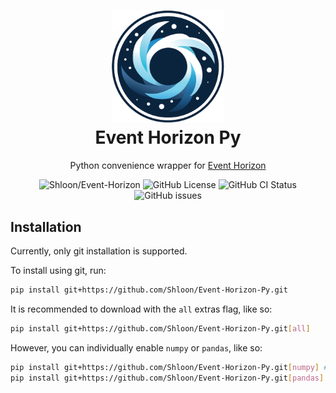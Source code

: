 <h1 align="center">
    <img src=".github/images/event-horizon-logo.png" width="180" >
    <br>
    Event Horizon Py
    <br>
</h1>

<p align="center">
    Python convenience wrapper for <a href="https://github.com/shloon/Event-Horizon">Event Horizon</a>
</p>

<p align="center">
    <img alt="Shloon/Event-Horizon" src="https://img.shields.io/badge/shloon-event--horizon--py-2794d9?style=for-the-badge" />
    <img alt="GitHub License" src="https://img.shields.io/badge/License-MIT/APACHE-548ca4?style=for-the-badge" />
    <img alt="GitHub CI Status" src="https://img.shields.io/github/actions/workflow/status/shloon/Event-Horizon-Py/ci.yml?style=for-the-badge">
    <img alt="GitHub issues" src="https://img.shields.io/github/issues/Shloon/Event-Horizon-Py?style=for-the-badge" />
</p>

## Installation

Currently, only git installation is supported.

To install using git, run:

```sh
pip install git+https://github.com/Shloon/Event-Horizon-Py.git
```

It is recommended to download with the `all` extras flag, like so:
```sh
pip install git+https://github.com/Shloon/Event-Horizon-Py.git[all]
```

However, you can individually enable `numpy` or `pandas`, like so:
```sh
pip install git+https://github.com/Shloon/Event-Horizon-Py.git[numpy] # for numpy
pip install git+https://github.com/Shloon/Event-Horizon-Py.git[pandas] # for pandas
```